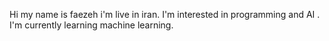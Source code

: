 
Hi my name is faezeh i'm live in iran.
I'm interested in programming and AI .
I'm currently learning machine learning.
